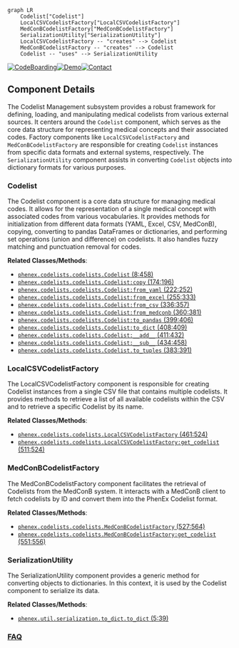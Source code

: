```mermaid
graph LR
    Codelist["Codelist"]
    LocalCSVCodelistFactory["LocalCSVCodelistFactory"]
    MedConBCodelistFactory["MedConBCodelistFactory"]
    SerializationUtility["SerializationUtility"]
    LocalCSVCodelistFactory -- "creates" --> Codelist
    MedConBCodelistFactory -- "creates" --> Codelist
    Codelist -- "uses" --> SerializationUtility
```
[![CodeBoarding](https://img.shields.io/badge/Generated%20by-CodeBoarding-9cf?style=flat-square)](https://github.com/CodeBoarding/GeneratedOnBoardings)[![Demo](https://img.shields.io/badge/Try%20our-Demo-blue?style=flat-square)](https://www.codeboarding.org/demo)[![Contact](https://img.shields.io/badge/Contact%20us%20-%20contact@codeboarding.org-lightgrey?style=flat-square)](mailto:contact@codeboarding.org)

## Component Details

The Codelist Management subsystem provides a robust framework for defining, loading, and manipulating medical codelists from various external sources. It centers around the `Codelist` component, which serves as the core data structure for representing medical concepts and their associated codes. Factory components like `LocalCSVCodelistFactory` and `MedConBCodelistFactory` are responsible for creating `Codelist` instances from specific data formats and external systems, respectively. The `SerializationUtility` component assists in converting `Codelist` objects into dictionary formats for various purposes.

### Codelist
The Codelist component is a core data structure for managing medical codes. It allows for the representation of a single medical concept with associated codes from various vocabularies. It provides methods for initialization from different data formats (YAML, Excel, CSV, MedConB), copying, converting to pandas DataFrames or dictionaries, and performing set operations (union and difference) on codelists. It also handles fuzzy matching and punctuation removal for codes.


**Related Classes/Methods**:

- <a href="https://github.com/Bayer-Group/PhenEx/blob/master/phenex/codelists/codelists.py#L8-L458" target="_blank" rel="noopener noreferrer">`phenex.codelists.codelists.Codelist` (8:458)</a>
- <a href="https://github.com/Bayer-Group/PhenEx/blob/master/phenex/codelists/codelists.py#L174-L196" target="_blank" rel="noopener noreferrer">`phenex.codelists.codelists.Codelist:copy` (174:196)</a>
- <a href="https://github.com/Bayer-Group/PhenEx/blob/master/phenex/codelists/codelists.py#L222-L252" target="_blank" rel="noopener noreferrer">`phenex.codelists.codelists.Codelist:from_yaml` (222:252)</a>
- <a href="https://github.com/Bayer-Group/PhenEx/blob/master/phenex/codelists/codelists.py#L255-L333" target="_blank" rel="noopener noreferrer">`phenex.codelists.codelists.Codelist:from_excel` (255:333)</a>
- <a href="https://github.com/Bayer-Group/PhenEx/blob/master/phenex/codelists/codelists.py#L336-L357" target="_blank" rel="noopener noreferrer">`phenex.codelists.codelists.Codelist:from_csv` (336:357)</a>
- <a href="https://github.com/Bayer-Group/PhenEx/blob/master/phenex/codelists/codelists.py#L360-L381" target="_blank" rel="noopener noreferrer">`phenex.codelists.codelists.Codelist:from_medconb` (360:381)</a>
- <a href="https://github.com/Bayer-Group/PhenEx/blob/master/phenex/codelists/codelists.py#L399-L406" target="_blank" rel="noopener noreferrer">`phenex.codelists.codelists.Codelist:to_pandas` (399:406)</a>
- <a href="https://github.com/Bayer-Group/PhenEx/blob/master/phenex/codelists/codelists.py#L408-L409" target="_blank" rel="noopener noreferrer">`phenex.codelists.codelists.Codelist:to_dict` (408:409)</a>
- <a href="https://github.com/Bayer-Group/PhenEx/blob/master/phenex/codelists/codelists.py#L411-L432" target="_blank" rel="noopener noreferrer">`phenex.codelists.codelists.Codelist:__add__` (411:432)</a>
- <a href="https://github.com/Bayer-Group/PhenEx/blob/master/phenex/codelists/codelists.py#L434-L458" target="_blank" rel="noopener noreferrer">`phenex.codelists.codelists.Codelist:__sub__` (434:458)</a>
- <a href="https://github.com/Bayer-Group/PhenEx/blob/master/phenex/codelists/codelists.py#L383-L391" target="_blank" rel="noopener noreferrer">`phenex.codelists.codelists.Codelist.to_tuples` (383:391)</a>


### LocalCSVCodelistFactory
The LocalCSVCodelistFactory component is responsible for creating Codelist instances from a single CSV file that contains multiple codelists. It provides methods to retrieve a list of all available codelists within the CSV and to retrieve a specific Codelist by its name.


**Related Classes/Methods**:

- <a href="https://github.com/Bayer-Group/PhenEx/blob/master/phenex/codelists/codelists.py#L461-L524" target="_blank" rel="noopener noreferrer">`phenex.codelists.codelists.LocalCSVCodelistFactory` (461:524)</a>
- <a href="https://github.com/Bayer-Group/PhenEx/blob/master/phenex/codelists/codelists.py#L511-L524" target="_blank" rel="noopener noreferrer">`phenex.codelists.codelists.LocalCSVCodelistFactory:get_codelist` (511:524)</a>


### MedConBCodelistFactory
The MedConBCodelistFactory component facilitates the retrieval of Codelists from the MedConB system. It interacts with a MedConB client to fetch codelists by ID and convert them into the PhenEx Codelist format.


**Related Classes/Methods**:

- <a href="https://github.com/Bayer-Group/PhenEx/blob/master/phenex/codelists/codelists.py#L527-L564" target="_blank" rel="noopener noreferrer">`phenex.codelists.codelists.MedConBCodelistFactory` (527:564)</a>
- <a href="https://github.com/Bayer-Group/PhenEx/blob/master/phenex/codelists/codelists.py#L551-L556" target="_blank" rel="noopener noreferrer">`phenex.codelists.codelists.MedConBCodelistFactory:get_codelist` (551:556)</a>


### SerializationUtility
The SerializationUtility component provides a generic method for converting objects to dictionaries. In this context, it is used by the Codelist component to serialize its data.


**Related Classes/Methods**:

- <a href="https://github.com/Bayer-Group/PhenEx/blob/master/phenex/util/serialization/to_dict.py#L5-L39" target="_blank" rel="noopener noreferrer">`phenex.util.serialization.to_dict.to_dict` (5:39)</a>




### [FAQ](https://github.com/CodeBoarding/GeneratedOnBoardings/tree/main?tab=readme-ov-file#faq)